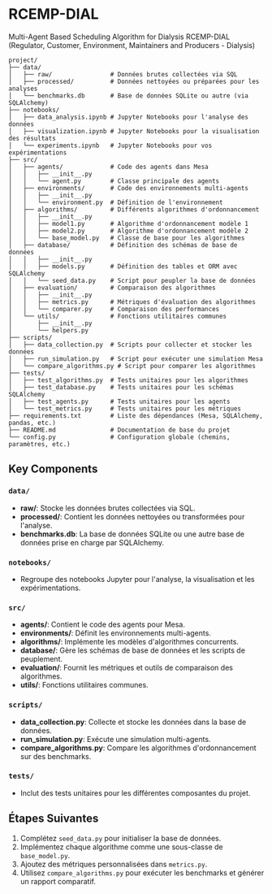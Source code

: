 # RCEMP-DIAL
Multi-Agent Based Scheduling Algorithm for Dialysis
RCEMP-DIAL (Regulator, Customer, Environment, Maintainers and Producers - Dialysis)

```plaintext
project/
├── data/
│   ├── raw/                # Données brutes collectées via SQL
│   ├── processed/          # Données nettoyées ou préparées pour les analyses
│   └── benchmarks.db       # Base de données SQLite ou autre (via SQLAlchemy)
├── notebooks/
│   ├── data_analysis.ipynb # Jupyter Notebooks pour l'analyse des données
│   ├── visualization.ipynb # Jupyter Notebooks pour la visualisation des résultats
│   └── experiments.ipynb   # Jupyter Notebooks pour vos expérimentations
├── src/
│   ├── agents/             # Code des agents dans Mesa
│   │   ├── __init__.py
│   │   └── agent.py        # Classe principale des agents
│   ├── environments/       # Code des environnements multi-agents
│   │   ├── __init__.py
│   │   └── environment.py  # Définition de l'environnement
│   ├── algorithms/         # Différents algorithmes d'ordonnancement
│   │   ├── __init__.py
│   │   ├── model1.py       # Algorithme d'ordonnancement modèle 1
│   │   ├── model2.py       # Algorithme d'ordonnancement modèle 2
│   │   └── base_model.py   # Classe de base pour les algorithmes
│   ├── database/           # Définition des schémas de base de données
│   │   ├── __init__.py
│   │   ├── models.py       # Définition des tables et ORM avec SQLAlchemy
│   │   └── seed_data.py    # Script pour peupler la base de données
│   ├── evaluation/         # Comparaison des algorithmes
│   │   ├── __init__.py
│   │   ├── metrics.py      # Métriques d'évaluation des algorithmes
│   │   └── comparer.py     # Comparaison des performances
│   └── utils/              # Fonctions utilitaires communes
│       ├── __init__.py
│       └── helpers.py
├── scripts/
│   ├── data_collection.py  # Scripts pour collecter et stocker les données
│   ├── run_simulation.py   # Script pour exécuter une simulation Mesa
│   └── compare_algorithms.py # Script pour comparer les algorithmes
├── tests/
│   ├── test_algorithms.py  # Tests unitaires pour les algorithmes
│   ├── test_database.py    # Tests unitaires pour les schémas SQLAlchemy
│   ├── test_agents.py      # Tests unitaires pour les agents
│   └── test_metrics.py     # Tests unitaires pour les métriques
├── requirements.txt        # Liste des dépendances (Mesa, SQLAlchemy, pandas, etc.)
├── README.md               # Documentation de base du projet
└── config.py               # Configuration globale (chemins, paramètres, etc.)
```

## Key Components

### `data/`
- **raw/**: Stocke les données brutes collectées via SQL.
- **processed/**: Contient les données nettoyées ou transformées pour l'analyse.
- **benchmarks.db**: La base de données SQLite ou une autre base de données prise en charge par SQLAlchemy.

### `notebooks/`
- Regroupe des notebooks Jupyter pour l'analyse, la visualisation et les expérimentations.

### `src/`
- **agents/**: Contient le code des agents pour Mesa.
- **environments/**: Définit les environnements multi-agents.
- **algorithms/**: Implémente les modèles d'algorithmes concurrents.
- **database/**: Gère les schémas de base de données et les scripts de peuplement.
- **evaluation/**: Fournit les métriques et outils de comparaison des algorithmes.
- **utils/**: Fonctions utilitaires communes.

### `scripts/`
- **data_collection.py**: Collecte et stocke les données dans la base de données.
- **run_simulation.py**: Exécute une simulation multi-agents.
- **compare_algorithms.py**: Compare les algorithmes d'ordonnancement sur des benchmarks.

### `tests/`
- Inclut des tests unitaires pour les différentes composantes du projet.

## Étapes Suivantes
1. Complétez `seed_data.py` pour initialiser la base de données.
2. Implémentez chaque algorithme comme une sous-classe de `base_model.py`.
3. Ajoutez des métriques personnalisées dans `metrics.py`.
4. Utilisez `compare_algorithms.py` pour exécuter les benchmarks et générer un rapport comparatif.